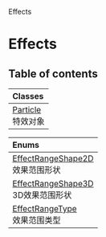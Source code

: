 Effects

# Effects <Badge type="tip" text="Groups" /> <Score text="Effects" />

## Table of contents
| Classes |
| :-----|
| [Particle](../classes/Gameplay.Particle.md) <br> 特效对象 |


| Enums |
| :-----|
| [EffectRangeShape2D](../enums/Gameplay.EffectRangeShape2D.md) <br> 效果范围形状 |
| [EffectRangeShape3D](../enums/Gameplay.EffectRangeShape3D.md) <br> 3D效果范围形状 |
| [EffectRangeType](../enums/Gameplay.EffectRangeType.md) <br> 效果范围类型 |

